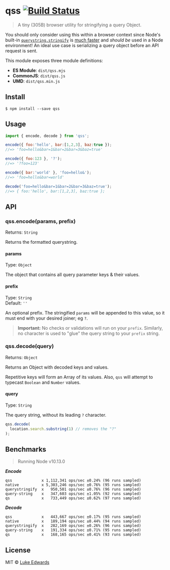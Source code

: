 # qss [![Build Status](https://travis-ci.org/lukeed/qss.svg?branch=master)](https://travis-ci.org/lukeed/qss)

> A tiny (305B) browser utility for stringifying a query Object.

You should only consider using this within a browser context since Node's built-in [`querystring.stringify`](https://nodejs.org/api/querystring.html#querystring_querystring_stringify_obj_sep_eq_options) is [much faster](#benchmarks) and _should be_ used in a Node environment! An ideal use case is serializing a query object before an API request is sent.

This module exposes three module definitions:

* **ES Module**: `dist/qss.mjs`
* **CommonJS**: `dist/qss.js`
* **UMD**: `dist/qss.min.js`


## Install

```
$ npm install --save qss
```


## Usage

```js
import { encode, decode } from 'qss';

encode({ foo:'hello', bar:[1,2,3], baz:true });
//=> 'foo=hello&bar=1&bar=2&bar=3&baz=true'

encode({ foo:123 }, '?');
//=> '?foo=123'

encode({ bar:'world' }, 'foo=hello&');
//=> 'foo=hello&bar=world'

decode('foo=hello&bar=1&bar=2&bar=3&baz=true');
//=> { foo:'hello', bar:[1,2,3], baz:true };
```


## API

### qss.encode(params, prefix)
Returns: `String`

Returns the formatted querystring.

#### params
Type: `Object`

The object that contains all query parameter keys & their values.

#### prefix
Type: `String`<br>
Default: `''`

An optional prefix. The stringified `params` will be appended to this value, so it must end with your desired joiner; eg `?`.

> **Important:** No checks or validations will run on your `prefix`. Similarly, no character is used to "glue" the query string to your `prefix` string.

### qss.decode(query)
Returns: `Object`

Returns an Object with decoded keys and values.

Repetitive keys will form an Array of its values. Also, `qss` will attempt to typecast `Boolean` and `Number` values.

#### query
Type: `String`

The query string, without its leading `?` character.

```js
qss.decode(
  location.search.substring(1) // removes the "?"
);
```


## Benchmarks

> Running Node v10.13.0

***Encode***

```
qss             x 1,112,341 ops/sec ±0.24% (96 runs sampled)
native          x 5,303,246 ops/sec ±0.76% (95 runs sampled)
querystringify  x   950,501 ops/sec ±0.76% (96 runs sampled)
query-string    x   347,603 ops/sec ±1.05% (92 runs sampled)
qs              x   733,449 ops/sec ±0.62% (97 runs sampled)
```

***Decode***

```
qss             x   443,667 ops/sec ±0.17% (95 runs sampled)
native          x   189,194 ops/sec ±0.44% (94 runs sampled)
querystringify  x   282,169 ops/sec ±0.26% (96 runs sampled)
query-string    x   191,334 ops/sec ±0.71% (95 runs sampled)
qs              x   168,165 ops/sec ±0.41% (93 runs sampled)
```

## License

MIT © [Luke Edwards](https://lukeed.com)
